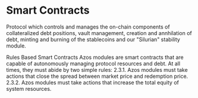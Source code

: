 # Smart Contracts

Protocol which controls and manages the on-chain components of collateralized debt positions, vault management, creation and annhilation of debt, minting and burning of the stablecoins and our "Silurian" stability module.

Rules Based Smart Contracts Azos modules are smart contracts that are capable of autonomously managing protocol resources and debt. At all times, they must abide by two simple rules: 2.3.1. Azos modules must take actions that close the spread between market price and redemption price. 2.3.2. Azos modules must take actions that increase the total equity of system resources.

